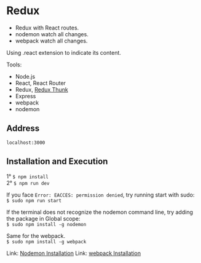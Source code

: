 # Redux

- Redux with React routes.
- nodemon watch all changes.
- webpack watch all changes.

Using .react extension to indicate its content.

Tools:
- Node.js
- React, React Router
- Redux, [Redux Thunk](https://github.com/gaearon/redux-thunk)
- Express
- webpack
- nodemon

## Address
`localhost:3000`

## Installation and Execution

1° `$ npm install`<br>
2° `$ npm run dev`<br>

If you face `Error: EACCES: permission denied`, try running start with sudo:<br>
`$ sudo npm run start`

If the terminal does not recognize the nodemon command line, try adding the package in Global scope:<br>
`$ sudo npm install -g nodemon`

Same for the webpack.<br>
`$ sudo npm install -g webpack`

Link: <a href="https://github.com/remy/nodemon">Nodemon Installation</a>
Link: <a href="https://github.com/webpack/webpack">webpack Installation</a>
